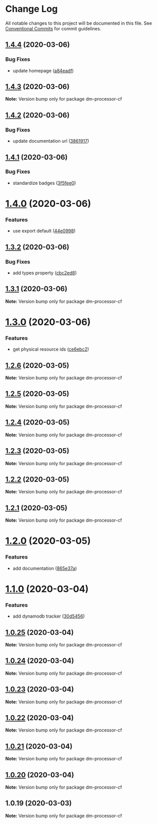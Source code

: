 # Change Log

All notable changes to this project will be documented in this file.
See [Conventional Commits](https://conventionalcommits.org) for commit guidelines.

## [1.4.4](https://github.com/theBenForce/data-migration/compare/dm-processor-cf@1.4.3...dm-processor-cf@1.4.4) (2020-03-06)


### Bug Fixes

* update homepage ([a84eadf](https://github.com/theBenForce/data-migration/commit/a84eadf4f6aedb777ca686a524b9ce1851bf4b15))





## [1.4.3](https://github.com/theBenForce/data-migration/compare/dm-processor-cf@1.4.2...dm-processor-cf@1.4.3) (2020-03-06)

**Note:** Version bump only for package dm-processor-cf





## [1.4.2](https://github.com/theBenForce/data-migration/compare/dm-processor-cf@1.4.1...dm-processor-cf@1.4.2) (2020-03-06)


### Bug Fixes

* update documentation url ([3861917](https://github.com/theBenForce/data-migration/commit/386191733fed17e28e12bc2efb1ce180b9a84fe4))





## [1.4.1](https://github.com/theBenForce/data-migration/compare/dm-processor-cf@1.4.0...dm-processor-cf@1.4.1) (2020-03-06)


### Bug Fixes

* standardize badges ([3f5fee0](https://github.com/theBenForce/data-migration/commit/3f5fee0c5228d38b3ab456a19b12dbb7fe7bcc34))





# [1.4.0](https://github.com/theBenForce/data-migration/compare/dm-processor-cf@1.3.2...dm-processor-cf@1.4.0) (2020-03-06)


### Features

* use export default ([44e0998](https://github.com/theBenForce/data-migration/commit/44e0998215dad652a980ab14e4e82dff69c41740))





## [1.3.2](https://github.com/theBenForce/data-migration/compare/dm-processor-cf@1.3.1...dm-processor-cf@1.3.2) (2020-03-06)


### Bug Fixes

* add types property ([cbc2ed8](https://github.com/theBenForce/data-migration/commit/cbc2ed817f48ff7b242ba0a7460ebebf43258c89))





## [1.3.1](https://github.com/theBenForce/data-migration/compare/dm-processor-cf@1.3.0...dm-processor-cf@1.3.1) (2020-03-06)

**Note:** Version bump only for package dm-processor-cf





# [1.3.0](https://github.com/theBenForce/data-migration/compare/dm-processor-cf@1.2.6...dm-processor-cf@1.3.0) (2020-03-06)


### Features

* get physical resource ids ([ce6ebc2](https://github.com/theBenForce/data-migration/commit/ce6ebc2e6c509332d56e4777d7332245fad6202b))





## [1.2.6](https://github.com/theBenForce/data-migration/compare/dm-processor-cf@1.2.5...dm-processor-cf@1.2.6) (2020-03-05)

**Note:** Version bump only for package dm-processor-cf





## [1.2.5](https://github.com/theBenForce/data-migration/compare/dm-processor-cf@1.2.4...dm-processor-cf@1.2.5) (2020-03-05)

**Note:** Version bump only for package dm-processor-cf





## [1.2.4](https://github.com/theBenForce/data-migration/compare/dm-processor-cf@1.2.3...dm-processor-cf@1.2.4) (2020-03-05)

**Note:** Version bump only for package dm-processor-cf





## [1.2.3](https://github.com/theBenForce/data-migration/compare/dm-processor-cf@1.2.2...dm-processor-cf@1.2.3) (2020-03-05)

**Note:** Version bump only for package dm-processor-cf





## [1.2.2](https://github.com/theBenForce/data-migration/compare/dm-processor-cf@1.2.1...dm-processor-cf@1.2.2) (2020-03-05)

**Note:** Version bump only for package dm-processor-cf





## [1.2.1](https://github.com/theBenForce/data-migration/compare/dm-processor-cf@1.2.0...dm-processor-cf@1.2.1) (2020-03-05)

**Note:** Version bump only for package dm-processor-cf





# [1.2.0](https://github.com/theBenForce/data-migration/compare/dm-processor-cf@1.1.0...dm-processor-cf@1.2.0) (2020-03-05)


### Features

* add documentation ([865e37a](https://github.com/theBenForce/data-migration/commit/865e37ad495a345dc839f857628234a207747534))





# [1.1.0](https://github.com/theBenForce/data-migration/compare/dm-processor-cf@1.0.25...dm-processor-cf@1.1.0) (2020-03-04)


### Features

* add dynamodb tracker ([30d5456](https://github.com/theBenForce/data-migration/commit/30d54564ff40bf3731c8ccaf5f53dcfb78bb7339))





## [1.0.25](https://github.com/theBenForce/data-migration/compare/dm-processor-cf@1.0.24...dm-processor-cf@1.0.25) (2020-03-04)

**Note:** Version bump only for package dm-processor-cf





## [1.0.24](https://github.com/theBenForce/data-migration/compare/dm-processor-cf@1.0.23...dm-processor-cf@1.0.24) (2020-03-04)

**Note:** Version bump only for package dm-processor-cf





## [1.0.23](https://github.com/theBenForce/data-migration/compare/dm-processor-cf@1.0.22...dm-processor-cf@1.0.23) (2020-03-04)

**Note:** Version bump only for package dm-processor-cf





## [1.0.22](https://github.com/theBenForce/data-migration/compare/dm-processor-cf@1.0.21...dm-processor-cf@1.0.22) (2020-03-04)

**Note:** Version bump only for package dm-processor-cf





## [1.0.21](https://github.com/theBenForce/data-migration/compare/dm-processor-cf@1.0.20...dm-processor-cf@1.0.21) (2020-03-04)

**Note:** Version bump only for package dm-processor-cf





## [1.0.20](https://github.com/theBenForce/data-migration/compare/dm-processor-cf@1.0.19...dm-processor-cf@1.0.20) (2020-03-04)

**Note:** Version bump only for package dm-processor-cf





## 1.0.19 (2020-03-03)

**Note:** Version bump only for package dm-processor-cf
